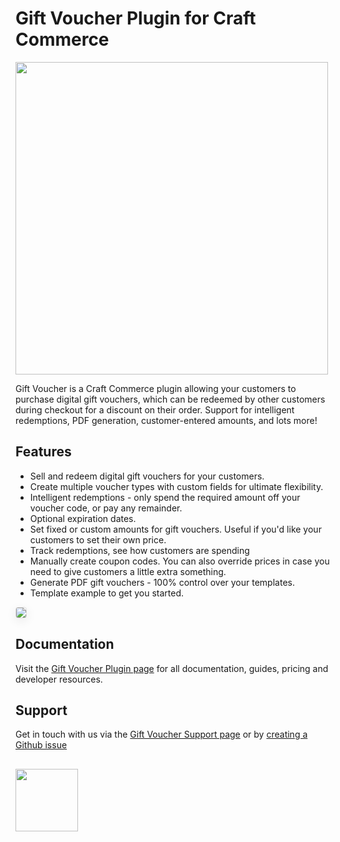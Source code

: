 # Gift Voucher Plugin for Craft Commerce

<img width="500" src="https://verbb.io/uploads/plugins/gift-voucher/_800x455_crop_center-center/gift-voucher-social-card.png">

Gift Voucher is a Craft Commerce plugin allowing your customers to purchase digital gift vouchers, which can be redeemed by other customers during checkout for a discount on their order. Support for intelligent redemptions, PDF generation, customer-entered amounts, and lots more!

## Features

- Sell and redeem digital gift vouchers for your customers.
- Create multiple voucher types with custom fields for ultimate flexibility.
- Intelligent redemptions - only spend the required amount off your voucher code, or pay any remainder.
- Optional expiration dates.
- Set fixed or custom amounts for gift vouchers. Useful if you'd like your customers to set their own price.
- Track redemptions, see how customers are spending
- Manually create coupon codes. You can also override prices in case you need to give customers a little extra something.
- Generate PDF gift vouchers - 100% control over your templates.
- Template example to get you started.

<img src="https://verbb.io/uploads/plugins/gift-voucher/voucher-demo.png" style="box-shadow: 0 4px 16px rgba(0,0,0,0.08); border-radius: 4px; border: 1px solid rgba(0,0,0,0.12);">

## Documentation

Visit the [Gift Voucher Plugin page](https://verbb.io/craft-plugins/gift-voucher) for all documentation, guides, pricing and developer resources.

## Support

Get in touch with us via the [Gift Voucher Support page](https://verbb.io/craft-plugins/gift-voucher/support) or by [creating a Github issue](https://github.com/verbb/gift-voucher/issues)

<h2></h2>

<a href="https://verbb.io" target="_blank">
  <img width="100" src="https://verbb.io/assets/img/verbb-pill.svg">
</a>
